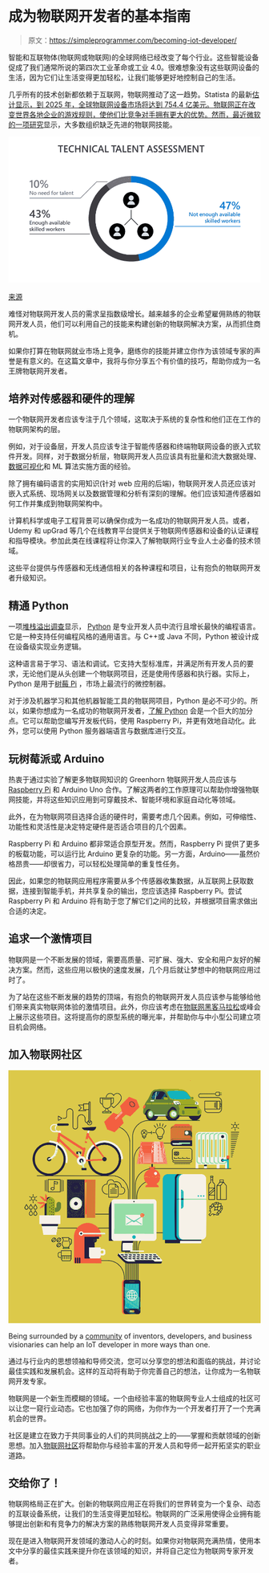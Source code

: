 # 成为物联网开发者的基本指南

> 原文：<https://simpleprogrammer.com/becoming-iot-developer/>

智能和互联物体(物联网或物联网)的全球网络已经改变了每个行业。这些智能设备促成了我们通常所说的第四次工业革命或工业 4.0。很难想象没有这些联网设备的生活，因为它们让生活变得更加轻松，让我们能够更好地控制自己的生活。

几乎所有的技术创新都依赖于互联网，物联网推动了这一趋势。Statista 的最新[估计显示，到 2025 年，全球物联网设备市场将达到 754.4 亿美元。物联网正在改变世界各地企业的游戏规则，使他们比竞争对手拥有更大的优势。然而，最近](https://www.statista.com/statistics/471264/iot-number-of-connected-devices-worldwide/)[微软的一项研究](https://cloudblogs.microsoft.com/industry-blog/manufacturing/2019/09/16/addressing-the-coming-iot-talent-shortage/)显示，大多数组织缺乏先进的物联网技能。

![becoming an iot developer](img/856c84be1dfa0f8a511e7fba383ee8d2.png)

[来源](https://cloudblogs.microsoft.com/industry-blog/manufacturing/2019/09/16/addressing-the-coming-iot-talent-shortage/)

难怪对物联网开发人员的需求呈指数级增长。越来越多的企业希望雇佣熟练的物联网开发人员，他们可以利用自己的技能来构建创新的物联网解决方案，从而抓住商机。

如果你打算在物联网就业市场上竞争，磨练你的技能并建立你作为该领域专家的声誉是有意义的。在这篇文章中，我将与你分享五个有价值的技巧，帮助你成为一名王牌物联网开发者。

## 培养对传感器和硬件的理解

一个物联网开发者应该专注于几个领域，这取决于系统的复杂性和他们正在工作的物联网架构的层。

例如，对于设备层，开发人员应该专注于智能传感器和终端物联网设备的嵌入式软件开发。同样，对于数据分析层，物联网开发人员应该具有批量和流大数据处理、[数据可视化](https://thinkbiganalytics.com/data-visualization)和 ML 算法实施方面的经验。

除了拥有编码语言的实用知识(针对 web 应用的后端)，物联网开发人员还应该对嵌入式系统、现场网关以及数据管理和分析有深刻的理解。他们应该知道传感器如何工作并集成到物联网架构中。

计算机科学或电子工程背景可以确保你成为一名成功的物联网开发人员。或者，Udemy 和 upGrad 等几个在线教育平台提供关于物联网传感器和设备的认证课程和指导模块。参加此类在线课程将让你深入了解物联网行业专业人士必备的技术领域。

这些平台提供与传感器和无线通信相关的各种课程和项目，让有抱负的物联网开发者升级知识。

## 精通 Python

一项[堆栈溢出调查](https://insights.stackoverflow.com/survey/2019/#most-loved-dreaded-and-wanted)显示， [Python](https://www.amazon.com/Learning-Python-5th-Mark-Lutz/dp/1449355730/) 是专业开发人员中流行且增长最快的编程语言。它是一种支持任何编程风格的通用语言。与 C++或 Java 不同，Python 被设计成在设备级实现业务逻辑。

这种语言易于学习、语法和调试。它支持大型标准库，并满足所有开发人员的要求，无论他们是从头创建一个物联网项目，还是使用传感器和执行器。实际上，Python 是用于[树莓 Pi](https://www.raspberrypi.org/documentation/usage/python/#:~:text=Python%20is%20a%20wonderful%20and,and%20uses%20standard%20English%20keywords.) ，市场上最流行的微控制器。

对于涉及机器学习和其他机器智能工具的物联网项目，Python 是必不可少的。所以，如果你想成为一名成功的物联网开发者，[了解 Python](https://simpleprogrammer.com/get-started-learning-python/) 会是一个巨大的加分点。它可以帮助您编写开发板代码，使用 Raspberry Pi，并更有效地自动化。此外，您可以使用 Python 服务器端语言与数据库进行交互。

## 玩树莓派或 Arduino

热衷于通过实验了解更多物联网知识的 Greenhorn 物联网开发人员应该与 [Raspberry Pi](https://www.amazon.com/Raspberry-Pi-Cookbook-Software-Solutions/dp/1492043222/) 和 Arduino Uno 合作。了解这两者的工作原理可以帮助你增强物联网技能，并将这些知识应用到可穿戴技术、智能环境和家庭自动化等领域。

此外，在为物联网项目选择合适的硬件时，需要考虑几个因素。例如，可伸缩性、功能性和灵活性是决定特定硬件是否适合项目的几个因素。

Raspberry Pi 和 Arduino 都非常适合原型开发。然而，Raspberry Pi 提供了更多的板载功能，可以运行比 Arduino 更复杂的功能。另一方面，Arduino——虽然价格昂贵——却很省力，可以轻松处理简单的重复性任务。

因此，如果您的物联网应用程序需要从多个传感器收集数据，从互联网上获取数据，连接到智能手机，并共享复杂的输出，您应该选择 Raspberry Pi。尝试 Raspberry Pi 和 Arduino 将有助于您了解它们之间的比较，并根据项目需求做出合适的决定。

## 追求一个激情项目

物联网是一个不断发展的领域，需要高质量、可扩展、强大、安全和用户友好的解决方案。然而，这些应用以极快的速度发展，几个月后就让梦想中的物联网应用过时了。

为了站在这些不断发展的趋势的顶端，有抱负的物联网开发人员应该参与能够给他们带来真实物联网体验的激情项目。此外，你应该考虑在[物联网黑客马拉松](https://www.hackerearth.com/challenges/hackathon/)或峰会上展示这些项目。这将提高你的原型系统的曝光率，并帮助你与中小型公司建立项目机会网络。

## 加入物联网社区

![becoming an IoT developer](img/cc92f3c1cc36acc97e142d1e3529d7b1.png)

Being surrounded by a [community](https://simpleprogrammer.com/importance-community-cant-alone/) of inventors, developers, and business visionaries can help an IoT developer in more ways than one.

通过与行业内的思想领袖和导师交流，您可以分享您的想法和面临的挑战，并讨论最佳实践和发展机会。这样的互动将有助于你完善自己的想法，让你成为一名物联网开发专家。

物联网是一个新生而模糊的领域。一个由经验丰富的物联网专业人士组成的社区可以让您一窥行业动态。它也加强了你的网络，为你作为一个开发者打开了一个充满机会的世界。

社区是建立在致力于共同事业的人们的共同挑战之上的——掌握和贡献领域的创新思想。加入[物联网社区](https://www.iotevolutionworld.com/iot/articles/444725-iot-developer-communities-platforms-people-productivity-2020.htm)将帮助你与经验丰富的开发人员和导师一起开拓坚实的职业道路。

## 交给你了！

物联网格局正在扩大。创新的物联网应用正在将我们的世界转变为一个复杂、动态的互联设备系统，让我们的生活变得更加轻松。物联网的广泛采用使得企业拥有能够提出创新和有竞争力的解决方案的熟练物联网开发人员变得非常重要。

现在是进入物联网开发领域的激动人心的时刻。如果你对物联网充满热情，使用本文中分享的最佳实践来提升你在该领域的知识，并将自己定位为物联网专家开发者。